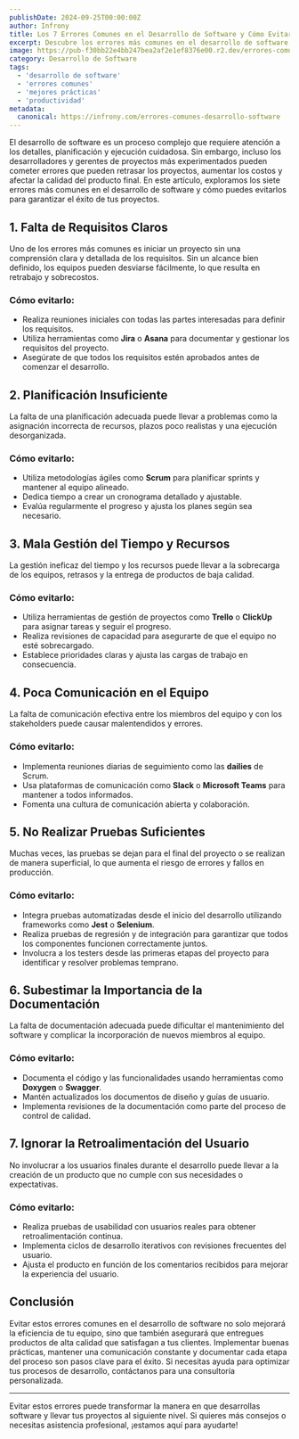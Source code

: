 ```yaml
---
publishDate: 2024-09-25T00:00:00Z
author: Infrony
title: Los 7 Errores Comunes en el Desarrollo de Software y Cómo Evitarlos
excerpt: Descubre los errores más comunes en el desarrollo de software y aprende cómo evitarlos para garantizar proyectos exitosos y eficientes.
image: https://pub-f30bb22e4bb247bea2af2e1ef8376e00.r2.dev/errores-comunes-desarrollo-software.webp
category: Desarrollo de Software
tags:
  - 'desarrollo de software'
  - 'errores comunes'
  - 'mejores prácticas'
  - 'productividad'
metadata:
  canonical: https://infrony.com/errores-comunes-desarrollo-software
---
```


El desarrollo de software es un proceso complejo que requiere atención a los detalles, planificación y ejecución cuidadosa. Sin embargo, incluso los desarrolladores y gerentes de proyectos más experimentados pueden cometer errores que pueden retrasar los proyectos, aumentar los costos y afectar la calidad del producto final. En este artículo, exploramos los siete errores más comunes en el desarrollo de software y cómo puedes evitarlos para garantizar el éxito de tus proyectos.

## 1. **Falta de Requisitos Claros**

Uno de los errores más comunes es iniciar un proyecto sin una comprensión clara y detallada de los requisitos. Sin un alcance bien definido, los equipos pueden desviarse fácilmente, lo que resulta en retrabajo y sobrecostos.

### **Cómo evitarlo:**

- Realiza reuniones iniciales con todas las partes interesadas para definir los requisitos.
- Utiliza herramientas como **Jira** o **Asana** para documentar y gestionar los requisitos del proyecto.
- Asegúrate de que todos los requisitos estén aprobados antes de comenzar el desarrollo.

## 2. **Planificación Insuficiente**

La falta de una planificación adecuada puede llevar a problemas como la asignación incorrecta de recursos, plazos poco realistas y una ejecución desorganizada.

### **Cómo evitarlo:**

- Utiliza metodologías ágiles como **Scrum** para planificar sprints y mantener al equipo alineado.
- Dedica tiempo a crear un cronograma detallado y ajustable.
- Evalúa regularmente el progreso y ajusta los planes según sea necesario.

## 3. **Mala Gestión del Tiempo y Recursos**

La gestión ineficaz del tiempo y los recursos puede llevar a la sobrecarga de los equipos, retrasos y la entrega de productos de baja calidad.

### **Cómo evitarlo:**

- Utiliza herramientas de gestión de proyectos como **Trello** o **ClickUp** para asignar tareas y seguir el progreso.
- Realiza revisiones de capacidad para asegurarte de que el equipo no esté sobrecargado.
- Establece prioridades claras y ajusta las cargas de trabajo en consecuencia.

## 4. **Poca Comunicación en el Equipo**

La falta de comunicación efectiva entre los miembros del equipo y con los stakeholders puede causar malentendidos y errores.

### **Cómo evitarlo:**

- Implementa reuniones diarias de seguimiento como las **dailies** de Scrum.
- Usa plataformas de comunicación como **Slack** o **Microsoft Teams** para mantener a todos informados.
- Fomenta una cultura de comunicación abierta y colaboración.

## 5. **No Realizar Pruebas Suficientes**

Muchas veces, las pruebas se dejan para el final del proyecto o se realizan de manera superficial, lo que aumenta el riesgo de errores y fallos en producción.

### **Cómo evitarlo:**

- Integra pruebas automatizadas desde el inicio del desarrollo utilizando frameworks como **Jest** o **Selenium**.
- Realiza pruebas de regresión y de integración para garantizar que todos los componentes funcionen correctamente juntos.
- Involucra a los testers desde las primeras etapas del proyecto para identificar y resolver problemas temprano.

## 6. **Subestimar la Importancia de la Documentación**

La falta de documentación adecuada puede dificultar el mantenimiento del software y complicar la incorporación de nuevos miembros al equipo.

### **Cómo evitarlo:**

- Documenta el código y las funcionalidades usando herramientas como **Doxygen** o **Swagger**.
- Mantén actualizados los documentos de diseño y guías de usuario.
- Implementa revisiones de la documentación como parte del proceso de control de calidad.

## 7. **Ignorar la Retroalimentación del Usuario**

No involucrar a los usuarios finales durante el desarrollo puede llevar a la creación de un producto que no cumple con sus necesidades o expectativas.

### **Cómo evitarlo:**

- Realiza pruebas de usabilidad con usuarios reales para obtener retroalimentación continua.
- Implementa ciclos de desarrollo iterativos con revisiones frecuentes del usuario.
- Ajusta el producto en función de los comentarios recibidos para mejorar la experiencia del usuario.

## **Conclusión**

Evitar estos errores comunes en el desarrollo de software no solo mejorará la eficiencia de tu equipo, sino que también asegurará que entregues productos de alta calidad que satisfagan a tus clientes. Implementar buenas prácticas, mantener una comunicación constante y documentar cada etapa del proceso son pasos clave para el éxito. Si necesitas ayuda para optimizar tus procesos de desarrollo, contáctanos para una consultoría personalizada.

---

Evitar estos errores puede transformar la manera en que desarrollas software y llevar tus proyectos al siguiente nivel. Si quieres más consejos o necesitas asistencia profesional, ¡estamos aquí para ayudarte!

